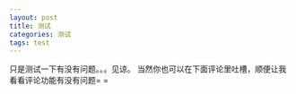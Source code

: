 ```yaml
---
layout: post
title: 测试
categories: 测试
tags: test
---
```


只是测试一下有没有问题。。。见谅。 
当然你也可以在下面评论里吐槽，顺便让我看看评论功能有没有问题= =